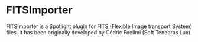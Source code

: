 FITSImporter
============

FITSImporter is a Spotlight plugin for FITS (Flexible Image transport System) files.
It has been originally developed by Cédric Foellmi (Soft Tenebras Lux). 